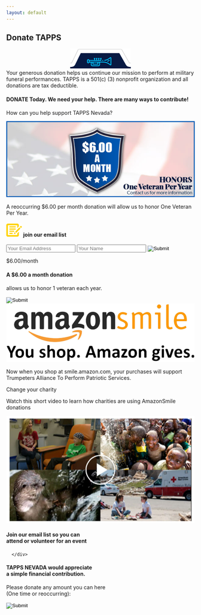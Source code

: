 ```yaml
---
layout: default
---
```


<div class="content-container donate">
  <div class="inner-page-banr">
  	<div class="container">
      	<h2>Donate <span>TAPPS</span></h2>
      </div>
  </div>
  
  <div class="inner-sections">
  	<div class="container">
  		<div class="top-icon-box">
          	<center><img src="/assets/images/header-top.png" class="header-icon"></center>
          	<div class="top-bx-inner">
              	Your generous donation helps us continue our mission to perform at military funeral performances.
  TAPPS is a 501(c) (3) nonprofit organization and all donations are tax deductible. <a href="/assets/501.pdf" target="_blank" style="color:white; text-decoration: underline;">View our 501(c)(3) status letter here.</a>
              </div>
          </div>
          <div class="clearall"></div>
          <div class="donate-sec1">
          	<h4 class="donate-p1"><span>DONATE Today.</span> We need your help. There are many ways to contribute!</h4>
              <p class="donate-p2">How can you help support TAPPS Nevada?</p>
              <div class="donate-box">
              	<div class="don-bx-left">
                  	<img src="/assets/images/donate-img.jpg" alt="image" class="donate-img">
                      <p class="donate-p3">A reoccurring $6.00 per month donation will allow us to honor One Veteran Per Year.</p>
                  </div>
                  <div class="don-bx-right">
                  	<div class="form-box">
                          <div class="frm-heading">
                              <h4 class="banr-p3"><img src="/assets/images/note.png" class="note" alt="note"> join our email list</h4>
                          </div>
                          <div class="form-body">
                              <form method="post" action="https://tappsnevada.org/contact/subscribeEmailList">
                                  <input type="hidden" name="_token" value="qffZvcl22JA6EkMc2pP2ApKpxN958bhQ3yKmgAYX">
                                  <input type="email" name="email" placeholder="Your Email Address" class="in-sty">
                                  <input type="text" name="name" placeholder="Your Name" class="in-sty">
                                  <input type="image" src="/assets/images/signup.png" class="sign-up">
                              </form>
                          </div>
              		</div>
                  </div>
              </div>
          </div>
      </div>
  </div>
  
  <div class="sky-strip">
  	<div class="container">
      	<div class="seal-div">
          	<p>$6.00<span>/month</span></p>
          </div>
          <div class="sky-text">
          	<h4>A $6.00 a month donation</h4>
              <p>allows us to honor 1 veteran each year.</p>
          </div>
          <form class="sky-donate-btn" name="PrePage" method="post" action="https://Simplecheckout.authorize.net/payment/CatalogPayment.aspx"><input type="hidden" name="LinkId" value="e4819acd-b6eb-4f6d-97d6-ca9e2736b685"/><input type="image" src="/assets/images/sky-donate-btn.png"/></form>
      </div>
  </div>
  
  <div class="amzon-sec">
  	<div class="container">
      	<img src="/assets/images/amazon.jpg" alt="amazon" class="amazon">
          <p class="amazon-p1">Now when you shop at <span>smile.amazon.com,</span> your purchases will support <br>
  <span>Trumpeters Alliance To Perform Patriotic Services.</span></p>
  		<p class="amazon-p2">Change your charity</p>
          <p class="amazon-p3">Watch this short video to learn how charities are using AmazonSmile donations</p>
          <a href="https://smile.amazon.com/ch/46-4478058" target="_blank">
          	<img src="/assets/images/donate-video.jpg" alt="donate-video" class="donate-video">
          </a>
      </div>
  </div>
  
  <div class="donate-strip">
  	<div class="container">
      	<h4 class="strip-heading">Join our email list so you can <br><span>attend or volunteer for an event</span></h4>
      </div>
  </div>
  
  <div class="donate-sec-2">
  	<div class="container">
  
      </div>
  </div>
  
  <div class="donate-sec-3">
  	<div class="container">
      	<h4 class="strip-heading">TAPPS NEVADA would appreciate <br><span>a simple financial contribution.</span></h4>
          <p>Please donate any amount you can here <br>(One time or reoccurring):</p>
          <form class="don-btn" name="PrePage" method="post" action="https://Simplecheckout.authorize.net/payment/CatalogPayment.aspx"><input type="hidden" name="LinkId" value="e4819acd-b6eb-4f6d-97d6-ca9e2736b685"/><input type="image" src="/assets/images/sky-donate-btn.png"/></form>
      </div>
  </div>
</div>
